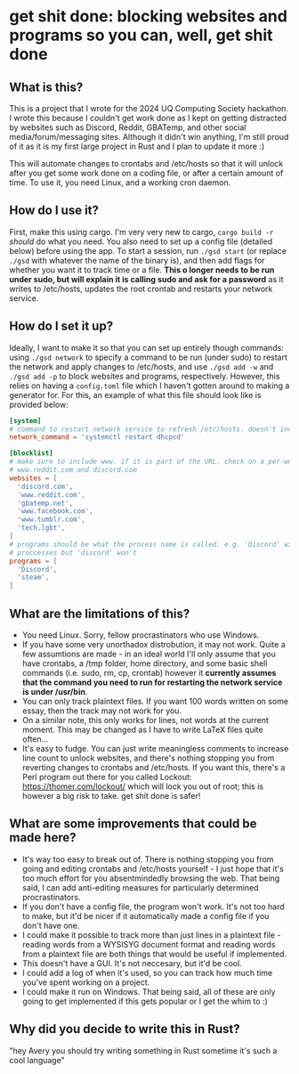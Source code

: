 # get shit done: blocking websites and programs so you can, well, get shit done

## What is this?

This is a project that I wrote for the 2024 UQ Computing Society hackathon. I wrote this because I couldn't get work done as I kept on getting distracted by websites such as Discord, Reddit, GBATemp, and other social media/forum/messaging sites. Although it didn't win anything, I'm still proud of it as it is my first large project in Rust and I plan to update it more :)

This will automate changes to crontabs and /etc/hosts so that it will unlock after you get some work done on a coding file, or after a certain amount of time. To use it, you need Linux, and a working cron daemon.

## How do I use it?

First, make this using cargo. I'm very very new to cargo, `cargo build -r` *should* do what you need. You also need to set up a config file (detailed below) before using the app.
To start a session, run `./gsd start` (or replace `./gsd` with whatever the name of the binary is), and then add flags for whether you want it to track time or a file. **This o longer needs to be run under sudo, but will explain it is calling sudo and ask for a password** as it writes to /etc/hosts, updates the root crontab and restarts your network service.

## How do I set it up?

Ideally, I want to make it so that you can set up entirely though commands: using `./gsd network` to specify a command to be run (under sudo) to restart the network and apply changes to /etc/hosts, and use `./gsd add -w` and `./gsd add -p` to block websites and programs, respectively. However, this relies on having a `config.toml` file which I haven't gotten around to making a generator for. For this, an example of what this file should look like is provided below:

```toml
[system]
# command to restart network service to refresh /etc/hosts. doesn't include sudo.
network_command = 'systemctl restart dhcpcd'

[blocklist]
# make sure to include www. if it is part of the URL. check on a per-website basis: comapre
# www.reddit.com and discord.com
websites = [
  'discord.com',
  'www.reddit.com',
  'gbatemp.net',
  'www.facebook.com',
  'www.tumblr.com',
  'tech.lgbt',
]
# programs should be what the process name is called. e.g. 'Discord' will kill discord
# proccesses but 'discord' won't
programs = [
  'Discord',
  'steam',
]
```

## What are the limitations of this?

- You need Linux. Sorry, fellow procrastinators who use Windows.
- If you have some very unorthadox distrobution, it may not work. Quite a few assumtions are made - in an ideal world I'll only assume that you have crontabs, a /tmp folder, home directory, and some basic shell commands (i.e. sudo, rm, cp, crontab) however it **currently assumes that the command you need to run for restarting the network service is under /usr/bin**.
- You can only track plaintext files. If you want 100 words written on some essay, then the track may not work for you.
- On a similar note, this only works for lines, not words at the current moment. This may be changed as I have to write LaTeX files quite often...
- It's easy to fudge. You can just write meaningless comments to increase line count to unlock websites, and there's nothing stopping you from reverting changes to crontabs and /etc/hosts. If you want this, there's a Perl program out there for you called Lockout: <https://thomer.com/lockout/> which will lock you out of root; this is however a big risk to take. get shit done is safer!

## What are some improvements that could be made here?
- It's way too easy to break out of. There is nothing stopping you from going and editing crontabs and /etc/hosts yourself - I just hope that it's too much effort for you absentmindedly browsing the web. That being said, I can add anti-editing measures for particularly determined procrastinators.
- If you don't have a config file, the program won't work. It's not too hard to make, but it'd be nicer if it automatically made a config file if you don't have one.
- I could make it possible to track more than just lines in a plaintext file - reading words from a WYSISYG document format and reading words from a plaintext file are both things that would be useful if implemented.
- This doesn't have a GUI. It's not neccesary, but it'd be cool.
- I could add a log of when it's used, so you can track how much time you've spent working on a project.
- I could make it run on Windows.
That being said, all of these are only going to get implemented if this gets popular or I get the whim to :)

## Why did you decide to write this in Rust?

"hey Avery you should try writing something in Rust sometime it's such a cool language"
